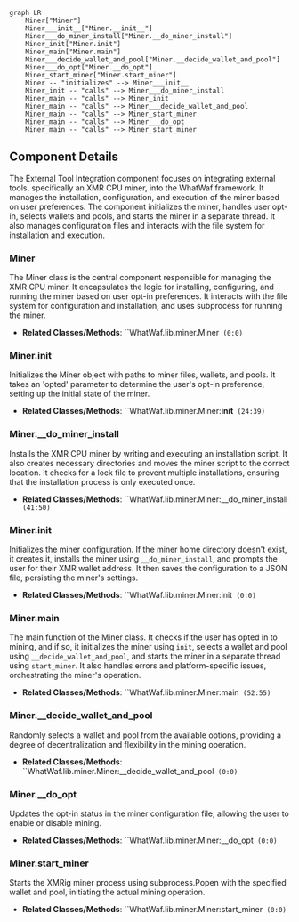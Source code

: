 ```mermaid
graph LR
    Miner["Miner"]
    Miner___init__["Miner.__init__"]
    Miner___do_miner_install["Miner.__do_miner_install"]
    Miner_init["Miner.init"]
    Miner_main["Miner.main"]
    Miner___decide_wallet_and_pool["Miner.__decide_wallet_and_pool"]
    Miner___do_opt["Miner.__do_opt"]
    Miner_start_miner["Miner.start_miner"]
    Miner -- "initializes" --> Miner___init__
    Miner_init -- "calls" --> Miner___do_miner_install
    Miner_main -- "calls" --> Miner_init
    Miner_main -- "calls" --> Miner___decide_wallet_and_pool
    Miner_main -- "calls" --> Miner_start_miner
    Miner_main -- "calls" --> Miner___do_opt
    Miner_main -- "calls" --> Miner_start_miner
```

## Component Details

The External Tool Integration component focuses on integrating external tools, specifically an XMR CPU miner, into the WhatWaf framework. It manages the installation, configuration, and execution of the miner based on user preferences. The component initializes the miner, handles user opt-in, selects wallets and pools, and starts the miner in a separate thread. It also manages configuration files and interacts with the file system for installation and execution.

### Miner
The Miner class is the central component responsible for managing the XMR CPU miner. It encapsulates the logic for installing, configuring, and running the miner based on user opt-in preferences. It interacts with the file system for configuration and installation, and uses subprocess for running the miner.
- **Related Classes/Methods**: ``WhatWaf.lib.miner.Miner` (0:0)`

### Miner.__init__
Initializes the Miner object with paths to miner files, wallets, and pools. It takes an 'opted' parameter to determine the user's opt-in preference, setting up the initial state of the miner.
- **Related Classes/Methods**: ``WhatWaf.lib.miner.Miner:__init__` (24:39)`

### Miner.__do_miner_install
Installs the XMR CPU miner by writing and executing an installation script. It also creates necessary directories and moves the miner script to the correct location. It checks for a lock file to prevent multiple installations, ensuring that the installation process is only executed once.
- **Related Classes/Methods**: ``WhatWaf.lib.miner.Miner:__do_miner_install` (41:50)`

### Miner.init
Initializes the miner configuration. If the miner home directory doesn't exist, it creates it, installs the miner using `__do_miner_install`, and prompts the user for their XMR wallet address. It then saves the configuration to a JSON file, persisting the miner's settings.
- **Related Classes/Methods**: ``WhatWaf.lib.miner.Miner:init` (0:0)`

### Miner.main
The main function of the Miner class. It checks if the user has opted in to mining, and if so, it initializes the miner using `init`, selects a wallet and pool using `__decide_wallet_and_pool`, and starts the miner in a separate thread using `start_miner`. It also handles errors and platform-specific issues, orchestrating the miner's operation.
- **Related Classes/Methods**: ``WhatWaf.lib.miner.Miner:main` (52:55)`

### Miner.__decide_wallet_and_pool
Randomly selects a wallet and pool from the available options, providing a degree of decentralization and flexibility in the mining operation.
- **Related Classes/Methods**: ``WhatWaf.lib.miner.Miner:__decide_wallet_and_pool` (0:0)`

### Miner.__do_opt
Updates the opt-in status in the miner configuration file, allowing the user to enable or disable mining.
- **Related Classes/Methods**: ``WhatWaf.lib.miner.Miner:__do_opt` (0:0)`

### Miner.start_miner
Starts the XMRig miner process using subprocess.Popen with the specified wallet and pool, initiating the actual mining operation.
- **Related Classes/Methods**: ``WhatWaf.lib.miner.Miner:start_miner` (0:0)`